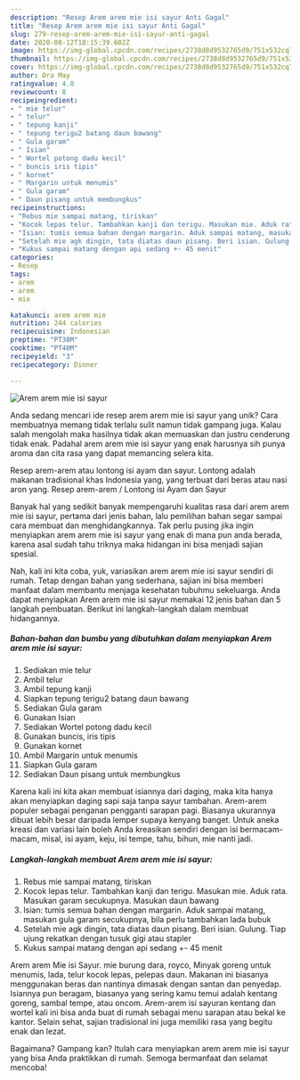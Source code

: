 ```yaml
---
description: "Resep Arem arem mie isi sayur Anti Gagal"
title: "Resep Arem arem mie isi sayur Anti Gagal"
slug: 279-resep-arem-arem-mie-isi-sayur-anti-gagal
date: 2020-08-12T18:15:39.602Z
image: https://img-global.cpcdn.com/recipes/2738d8d9532765d9/751x532cq70/arem-arem-mie-isi-sayur-foto-resep-utama.jpg
thumbnail: https://img-global.cpcdn.com/recipes/2738d8d9532765d9/751x532cq70/arem-arem-mie-isi-sayur-foto-resep-utama.jpg
cover: https://img-global.cpcdn.com/recipes/2738d8d9532765d9/751x532cq70/arem-arem-mie-isi-sayur-foto-resep-utama.jpg
author: Ora May
ratingvalue: 4.8
reviewcount: 8
recipeingredient:
- " mie telur"
- " telur"
- " tepung kanji"
- " tepung terigu2 batang daun bawang"
- " Gula garam"
- " Isian"
- " Wortel potong dadu kecil"
- " buncis iris tipis"
- " kornet"
- " Margarin untuk menumis"
- " Gula garam"
- " Daun pisang untuk membungkus"
recipeinstructions:
- "Rebus mie sampai matang, tiriskan"
- "Kocok lepas telur. Tambahkan kanji dan terigu. Masukan mie. Aduk rata. Masukan garam secukupnya. Masukan daun bawang"
- "Isian: tumis semua bahan dengan margarin. Aduk sampai matang, masukan gula garam secukupnya, bila perlu tambahkan lada bubuk"
- "Setelah mie agk dingin, tata diatas daun pisang. Beri isian. Gulung. Tiap ujung rekatkan dengan tusuk gigi atau stapler"
- "Kukus sampai matang dengan api sedang +- 45 menit"
categories:
- Resep
tags:
- arem
- arem
- mie

katakunci: arem arem mie 
nutrition: 244 calories
recipecuisine: Indonesian
preptime: "PT38M"
cooktime: "PT40M"
recipeyield: "3"
recipecategory: Dinner

---
```



![Arem arem mie isi sayur](https://img-global.cpcdn.com/recipes/2738d8d9532765d9/751x532cq70/arem-arem-mie-isi-sayur-foto-resep-utama.jpg)

Anda sedang mencari ide resep arem arem mie isi sayur yang unik? Cara membuatnya memang tidak terlalu sulit namun tidak gampang juga. Kalau salah mengolah maka hasilnya tidak akan memuaskan dan justru cenderung tidak enak. Padahal arem arem mie isi sayur yang enak harusnya sih punya aroma dan cita rasa yang dapat memancing selera kita.

Resep arem-arem atau lontong isi ayam dan sayur. Lontong adalah makanan tradisional khas Indonesia yang, yang terbuat dari beras atau nasi aron yang. Resep arem-arem / Lontong isi Ayam dan Sayur

Banyak hal yang sedikit banyak mempengaruhi kualitas rasa dari arem arem mie isi sayur, pertama dari jenis bahan, lalu pemilihan bahan segar sampai cara membuat dan menghidangkannya. Tak perlu pusing jika ingin menyiapkan arem arem mie isi sayur yang enak di mana pun anda berada, karena asal sudah tahu triknya maka hidangan ini bisa menjadi sajian spesial.


Nah, kali ini kita coba, yuk, variasikan arem arem mie isi sayur sendiri di rumah. Tetap dengan bahan yang sederhana, sajian ini bisa memberi manfaat dalam membantu menjaga kesehatan tubuhmu sekeluarga. Anda dapat menyiapkan Arem arem mie isi sayur memakai 12 jenis bahan dan 5 langkah pembuatan. Berikut ini langkah-langkah dalam membuat hidangannya.

<!--inarticleads1-->

##### Bahan-bahan dan bumbu yang dibutuhkan dalam menyiapkan Arem arem mie isi sayur:

1. Sediakan  mie telur
1. Ambil  telur
1. Ambil  tepung kanji
1. Siapkan  tepung terigu2 batang daun bawang
1. Sediakan  Gula garam
1. Gunakan  Isian
1. Sediakan  Wortel potong dadu kecil
1. Gunakan  buncis, iris tipis
1. Gunakan  kornet
1. Ambil  Margarin untuk menumis
1. Siapkan  Gula garam
1. Sediakan  Daun pisang untuk membungkus


Karena kali ini kita akan membuat isiannya dari daging, maka kita hanya akan menyiapkan daging sapi saja tanpa sayur tambahan. Arem-arem populer sebagai penganan pengganti sarapan pagi. Biasanya ukurannya dibuat lebih besar daripada lemper supaya kenyang banget. Untuk aneka kreasi dan variasi lain boleh Anda kreasikan sendiri dengan isi bermacam-macam, misal, isi ayam, keju, isi tempe, tahu, bihun, mie nanti jadi. 

<!--inarticleads2-->

##### Langkah-langkah membuat Arem arem mie isi sayur:

1. Rebus mie sampai matang, tiriskan
1. Kocok lepas telur. Tambahkan kanji dan terigu. Masukan mie. Aduk rata. Masukan garam secukupnya. Masukan daun bawang
1. Isian: tumis semua bahan dengan margarin. Aduk sampai matang, masukan gula garam secukupnya, bila perlu tambahkan lada bubuk
1. Setelah mie agk dingin, tata diatas daun pisang. Beri isian. Gulung. Tiap ujung rekatkan dengan tusuk gigi atau stapler
1. Kukus sampai matang dengan api sedang +- 45 menit


Arem arem Mie isi Sayur. mie burung dara, royco, Minyak goreng untuk menumis, lada, telur kocok lepas, pelepas daun. Makanan ini biasanya menggunakan beras dan nantinya dimasak dengan santan dan penyedap. Isiannya pun beragam, biasanya yang sering kamu temui adalah kentang goreng, sambal tempe, atau oncom. Arem-arem isi sayuran kentang dan wortel kali ini bisa anda buat di rumah sebagai menu sarapan atau bekal ke kantor. Selain sehat, sajian tradisional ini juga memiliki rasa yang begitu enak dan lezat. 

Bagaimana? Gampang kan? Itulah cara menyiapkan arem arem mie isi sayur yang bisa Anda praktikkan di rumah. Semoga bermanfaat dan selamat mencoba!
